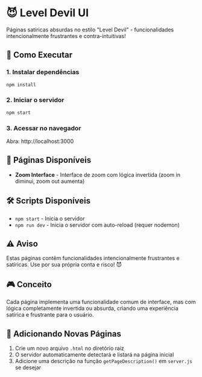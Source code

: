 # 😈 Level Devil UI

Páginas satíricas absurdas no estilo "Level Devil" - funcionalidades intencionalmente frustrantes e contra-intuitivas!

## 🚀 Como Executar

### 1. Instalar dependências
```bash
npm install
```

### 2. Iniciar o servidor
```bash
npm start
```

### 3. Acessar no navegador
Abra: http://localhost:3000

## 📁 Páginas Disponíveis

- **Zoom Interface** - Interface de zoom com lógica invertida (zoom in diminui, zoom out aumenta)

## 🛠️ Scripts Disponíveis

- `npm start` - Inicia o servidor
- `npm run dev` - Inicia o servidor com auto-reload (requer nodemon)

## ⚠️ Aviso

Estas páginas contêm funcionalidades intencionalmente frustrantes e satíricas. Use por sua própria conta e risco! 😈

## 🎮 Conceito

Cada página implementa uma funcionalidade comum de interface, mas com lógica completamente invertida ou absurda, criando uma experiência satírica e frustrante para o usuário.

## 📝 Adicionando Novas Páginas

1. Crie um novo arquivo `.html` no diretório raiz
2. O servidor automaticamente detectará e listará na página inicial
3. Adicione uma descrição na função `getPageDescription()` em `server.js` se desejar
